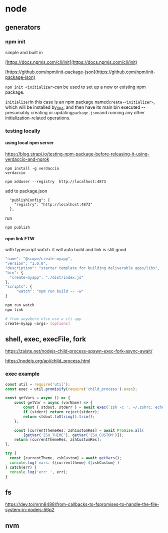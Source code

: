 # node

## generators

### npm init

simple and built in

[https://docs.npmjs.com/cli/init](https://docs.npmjs.com/cli/init)

[https://github.com/npm/init-package-json](https://github.com/npm/init-package-json)

`npm init <initializer>`can be used to set up a new or existing npm package.

`initializer`in this case is an npm package named`create-<initializer>`, which will be installed by[`npx`](https://docs.npmjs.com/cli/npx), and then have its main bin executed -- presumably creating or updating`package.json`and running any other initialization-related operations.



### testing locally

#### using local npm server

https://blog.strapi.io/testing-npm-package-before-releasing-it-using-verdaccio-and-ngrok

```text
npm install -g verdaccio  
verdaccio

npm adduser --registry  http://localhost:4873  
```

add to package.json

```text
  "publishConfig": {
    "registry": "http://localhost:4873"
  },
```

run

```text
npm publish
```

#### npm link FTW

with typescript watch. it will auto build and link is still good

```javascript
"name": "@scope/create-myapp",
"version": "1.0.0",
"description": "starter template for building deliverable apps/libs",
"bin": {
  "create-myapp": "./dist/index.js"
},
"scripts": {
     "watch": "npm run build -- -w"
}
```

```bash
npm run watch
npm link

# from anywhere else use a cli app
create-myapp <args> [options]
```

## shell, exec, execFile, fork

https://zaiste.net/nodejs-child-process-spawn-exec-fork-async-await/

https://nodejs.org/api/child_process.html

### exec example

```javascript
const util = require('util');
const exec = util.promisify(require('child_process').exec);

const getVars = async () => {
    const getVar = async (varName) => {
        const { stdout, stderr } = await exec(`zsh -c '. ~/.zshrc; echo $${varName}'`);
        if (stderr) return reject(stderr);
        return stdout.toString().trim();
    };

    const [currentThemeRes, zshCustomRes] = await Promise.all(
        [getVar('ZSH_THEME'), getVar('ZSH_CUSTOM')]);
    return [currentThemeRes, zshCustomRes];
};

try {
  const [currentTheme, zshCustom] = await getVars();
  console.log(`vars: ${currenttheme} ${zshCustom}`)
} catch(err) {
  console.log('err: ', err);
}
```

## fs

https://dev.to/mrm8488/from-callbacks-to-fspromises-to-handle-the-file-system-in-nodejs-56p2

## nvm



